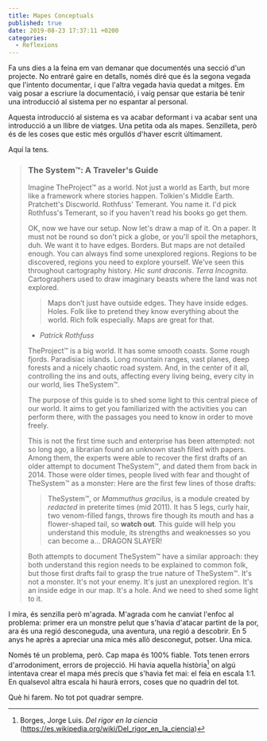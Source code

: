 ```yaml
---
title: Mapes Conceptuals
published: true
date: 2019-08-23 17:37:11 +0200
categories: 
  - Reflexions
---
```


Fa uns dies a la feina em van demanar que documentés una secció d'un projecte. No entraré gaire en detalls, només diré que és la segona vegada que l'intento documentar, i que l'altra vegada havia quedat a mitges. Em vaig posar a escriure la documentació, i vaig pensar que estaria bé tenir una introducció al sistema per no espantar al personal.

Aquesta introducció al sistema es va acabar deformant i va acabar sent una introducció a un llibre de viatges. Una petita oda als mapes. Senzilleta, però és de les coses que estic més orgullós d'haver escrit últimament.

Aquí la tens.

> ### The System™: A Traveler's Guide
>
> Imagine TheProject™ as a world. Not just a world as Earth, but more like a framework where stories happen. Tolkien's Middle Earth. Pratchett's Discworld. Rothfuss' Temerant. You name it. I'd pick Rothfuss's Temerant, so if you haven't read his books go get them.
>
> OK, now we have our setup. Now let's draw a map of it. On a paper. It must not be round so don't pick a globe, or you'll spoil the metaphors, duh. We want it to have edges. Borders. But maps are not detailed enough. You can always find some unexplored regions. Regions to be discovered, regions you need to explore yourself. We've seen this throughout cartography history. *Hic sunt draconis*. *Terra Incognita*. Cartographers used to draw imaginary beasts where the land was not explored.
>
> > Maps don’t just have outside edges. They have inside edges. Holes. Folk like to pretend they know everything about the world. Rich folk especially. Maps are great for that.
> - *Patrick Rothfuss*
>
> TheProject™ is a big world. It has some smooth coasts. Some rough fjords. Paradisiac islands. Long mountain ranges, vast planes, deep forests and a nicely chaotic road system. And, in the center of it all, controlling the ins and outs, affecting every living being, every city in our world, lies TheSystem™.
>
> The purpose of this guide is to shed some light to this central piece of our world. It aims to get you familiarized with the activities you can perform there, with the passages you need to know in order to move freely.
>
> This is not the first time such and enterprise has been attempted: not so long ago, a librarian found an unknown stash filled with papers. Among them, the experts were able to recover the first drafts of an older attempt to document TheSystem™, and dated them from back in 2014. Those were older times, people lived with fear and thought of TheSystem™ as a monster: Here are the first few lines of those drafts:
>
> > TheSystem™, or *Mammuthus gracilus*, is a module created by *redacted* in preterite times (mid 2011). It has 5 legs, curly hair, two venom-filled fangs, throws fire though its mouth and has a flower-shaped tail, so **watch out**. This guide will help you understand this module, its strengths and weaknesses so you can become a... DRAGON SLAYER!
>
> Both attempts to document TheSystem™ have a similar approach: they both understand this region needs to be explained to common folk, but those first drafts fail to grasp the true nature of TheSystem™. It's not a monster. It's not your enemy. It's just an unexplored region. It's an inside edge in our map. It's a hole. And we need to shed some light to it.

I mira, és senzilla però m'agrada. M'agrada com he canviat l'enfoc al problema: primer era un monstre pelut que s'havia d'atacar partint de la por, ara és una regió desconeguda, una aventura, una regió a descobrir. En 5 anys he après a apreciar una mica més allò desconegut, potser. Una mica.

Només té un problema, però. Cap mapa és 100% fiable. Tots tenen errors d'arrodoniment, errors de projecció. Hi havia aquella història[^1] on algú intentava crear el mapa més precís que s'havia fet mai: el feia en escala 1:1. En qualsevol altra escala hi haurà errors, coses que no quadrin del tot.

Què hi farem. No tot pot quadrar sempre.

[^1]: Borges, Jorge Luis. *Del rigor en la ciencia* (https://es.wikipedia.org/wiki/Del_rigor_en_la_ciencia)
